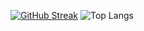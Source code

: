 [![GitHub Streak](https://github-readme-streak-stats.herokuapp.com?user=sukalov&theme=transparent&hide_border=true&border_radius=0&card_width=300)](https://git.io/streak-stats) ![Top Langs](https://github-readme-stats.vercel.app/api/?username=sukalov&theme=transparent&hide_border=true&width=300)
